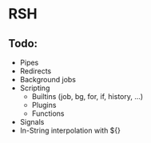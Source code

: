 RSH
===

Todo:
---

- Pipes
- Redirects
- Background jobs
- Scripting
    - Builtins (job, bg, for, if, history, ...)
    - Plugins
    - Functions
- Signals
- In-String interpolation with ${}
